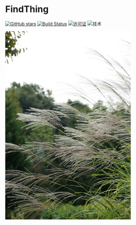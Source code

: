 
# FindThing

<!--findThing项目结构和描述-->

[![GitHub stars](https://img.shields.io/github/stars/sanshengshui/findThing.svg)](https://github.com/sanshengshui/findThing/stargazers)
[![Build Status](https://travis-ci.org/https://travis-ci.org/sanshengshui/findThing.svg?branch=master)](https://travis-ci.org/sanshengshui/findThing)
[![许可证](https://img.shields.io/badge/许可证-MIT-blue.svg)](https://github.com/sanshengshui/findThing/blob/master/LICENSE)
![技术](https://img.shields.io/badge/%E6%8A%80%E6%9C%AF-SpringBoot%7CNetty%7CIOT-brightgreen.svg)

![findThing](doc/findThing.jpg)